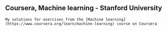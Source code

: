 ## Coursera, Machine learning - Stanford University
	
	My solutions for exercises from the [Machine learning](https://www.coursera.org/learn/machine-learning) course on Coursera
